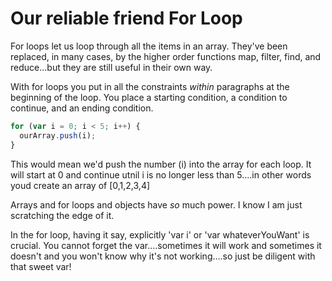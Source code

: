 <!-- TITLE: For Loops -->
<!-- SUBTITLE: The Old Standard -->

# Our reliable friend For Loop
For loops let us loop through all the items in an array.  They've been replaced, in many cases, by the higher order functions map, filter, find, and reduce...but they are still useful in their own way.


With for loops you put in all the constraints _within_ paragraphs at the beginning of the loop.  You
place a starting condition, a condition to continue, and an ending condition. 

```js
for (var i = 0; i < 5; i++) {
  ourArray.push(i);
}
```

This would mean we'd push the number (i) into the array for each loop.  It will start at 0 and continue utnil i is no longer less than 5....in other words youd create an array of [0,1,2,3,4]

Arrays and for loops and objects have _so_ much power.  I know I am just scratching the edge of it.

In the for loop, having it say, explicitly 'var i' or 'var whateverYouWant' is crucial.  You cannot
forget the var....sometimes it will work and sometimes it doesn't and you won't know why it's not
working....so just be diligent with that sweet var!
